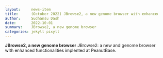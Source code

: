 ```yaml
---
layout:     news-item
title:      (October 2022) JBrowse2, a new genome browser with enhanced functionalities implented at PeanutBase.
author:     Sudhansu Dash
date:       2022-10-01
summary:    JBrowse2, a new genome browser
categories: jekyll pixyll
---
```


**JBrowse2, a new genome browser**
JBrowse2: a new and genome browser with enhanced functionalities implented at PeanutBase.


